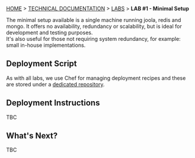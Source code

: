 [HOME](Home) > [TECHNICAL DOCUMENTATION](technical-documentation) > [LABS](labs) > **LAB #1 - Minimal Setup**

The minimal setup available is a single machine running joola, redis and mongo. It offers no availability, redundancy or scalability, but is ideal for development and testing purposes.  
 It's also useful for those not requiring system redundancy, for example: small in-house implementations.
 
## Deployment Script
As with all labs, we use Chef for managing deployment recipes and these are stored under a [dedicated repository][labs].


## Deployment Instructions
TBC

## What's Next?
TBC

[labs]: http://github.com/joola/joola.labs